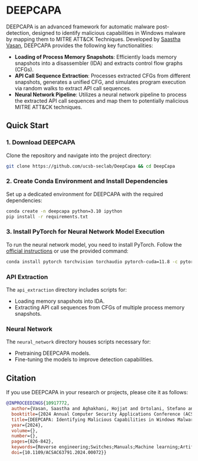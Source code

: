 # DEEPCAPA

DEEPCAPA is an advanced framework for automatic malware post-detection, designed to identify malicious capabilities in Windows malware by mapping them to MITRE ATT&CK Techniques. Developed by [Saastha Vasan](https://saasthavasan.github.io/), DEEPCAPA provides the following key functionalities:

- **Loading of Process Memory Snapshots**: Efficiently loads memory snapshots into a disassembler (IDA) and extracts control flow graphs (CFGs).
- **API Call Sequence Extraction**: Processes extracted CFGs from different snapshots, generates a unified CFG, and simulates program execution via random walks to extract API call sequences.
- **Neural Network Pipeline**: Utilizes a neural network pipeline to process the extracted API call sequences and map them to potentially malicious MITRE ATT&CK techniques.

## Quick Start

### 1. Download DEEPCAPA

Clone the repository and navigate into the project directory:

```bash
git clone https://github.com/ucsb-seclab/DeepCapa && cd DeepCapa
```

### 2. Create Conda Environment and Install Dependencies

Set up a dedicated environment for DEEPCAPA with the required dependencies:

```bash
conda create -n deepcapa python=3.10 ipython
pip install -r requirements.txt
```

### 3. Install PyTorch for Neural Network Model Execution

To run the neural network model, you need to install PyTorch. Follow the [official instructions](https://pytorch.org/) or use the provided command:

```bash
conda install pytorch torchvision torchaudio pytorch-cuda=11.8 -c pytorch -c nvidia
```

### API Extraction

The `api_extraction` directory includes scripts for:
- Loading memory snapshots into IDA.
- Extracting API call sequences from CFGs of multiple process memory snapshots.

### Neural Network

The `neural_network` directory houses scripts necessary for:
- Pretraining DEEPCAPA models.
- Fine-tuning the models to improve detection capabilities.

## Citation

If you use DEEPCAPA in your research or projects, please cite it as follows:

```bibtex
@INPROCEEDINGS{10917772,
  author={Vasan, Saastha and Aghakhani, Hojjat and Ortolani, Stefano and Vasilenko, Roman and Grishchenko, Ilya and Kruegel, Christopher and Vigna, Giovanni},
  booktitle={2024 Annual Computer Security Applications Conference (ACSAC)}, 
  title={DEEPCAPA: Identifying Malicious Capabilities in Windows Malware}, 
  year={2024},
  volume={},
  number={},
  pages={826-842},
  keywords={Reverse engineering;Switches;Manuals;Machine learning;Artificial neural networks;Probabilistic logic;Malware;Computer security;malware analysis;deep learning},
  doi={10.1109/ACSAC63791.2024.00072}}

```
